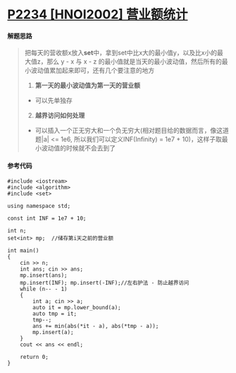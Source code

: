 # [P2234 [HNOI2002] 营业额统计](https://www.luogu.com.cn/problem/P2234)
#### 解题思路
>把每天的营收额x放入**set**中，拿到set中比x大的最小值y，以及比x小的最大值z，那么 y - x 与 x - z 的最小值就是当天的最小波动值，然后所有的最小波动值累加起来即可，还有几个要注意的地方
>>
>1. **第一天的最小波动值为第一天的营业额**
> - 可以先单独存
>2. **越界访问如何处理**
> - 可以插入一个正无穷大和一个负无穷大(相对题目给的数据而言，像这道题|a| <= 1e6, 所以我们可以定义INF(Infinity) = 1e7 + 10)，这样子取最小波动值的时候就不会去到了
#### 参考代码
```
#include <iostream>
#include <algorithm>
#include <set>

using namespace std;

const int INF = 1e7 + 10;

int n;
set<int> mp;  //储存第i天之前的营业额

int main()
{
    cin >> n;
    int ans; cin >> ans;
    mp.insert(ans);
    mp.insert(INF); mp.insert(-INF);//左右护法 - 防止越界访问
    while (n-- - 1)
    {
        int a; cin >> a;
        auto it = mp.lower_bound(a);
        auto tmp = it;
        tmp--;
        ans += min(abs(*it - a), abs(*tmp - a));
        mp.insert(a);
    }
    cout << ans << endl;

    return 0;
}
```
